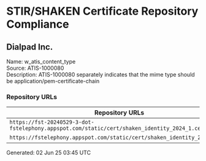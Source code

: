# STIR/SHAKEN Certificate Repository Compliance

## Dialpad Inc.

Name: w_atis_content_type\
Source: ATIS-1000080\
Description: ATIS-1000080 separately indicates that the mime type should be application/pem-certificate-chain
### Repository URLs

| Repository URLs | Not After |  Problems | Link |
|-----------------|-----------|-----------|------|
| `https://fst-20240529-3-dot-fstelephony.appspot.com/static/cert/shaken_identity_2024_1.cer` | 30&#160;May&#160;25&#160;19:25&#160;UTC | true | [view](../../REPOS/2c47aabf84735e8ad0ec5758f7d6b4420d18ca06/README.md) |
| `https://fstelephony.appspot.com/static/cert/shaken_identity_2022_3.cer` | 29&#160;Jun&#160;23&#160;22:00&#160;UTC | true | [view](../../REPOS/8ccbe64ca2dfa897d54aa6462ccb0a54b45685ed/README.md) |


Generated: 02 Jun 25 03:45 UTC